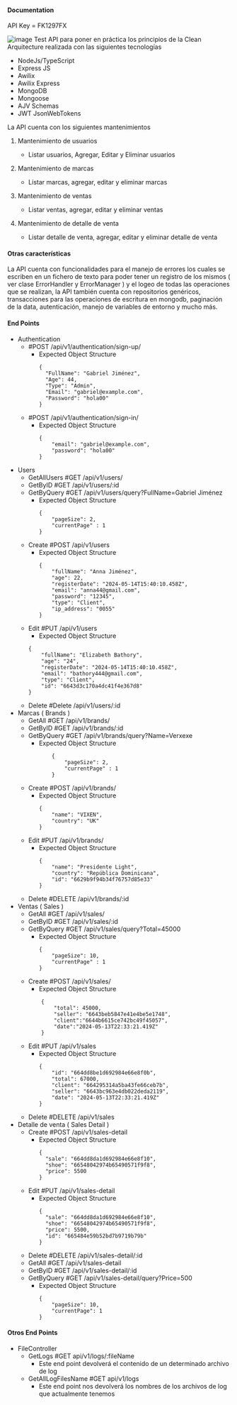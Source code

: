 #### Documentation

API Key = FK1297FX

![image](https://github.com/Eifhen/Clean-API/assets/49046521/3e687bb3-2e19-493d-aefc-45352b2a4bdb)
Test API para poner en práctica los principios de la Clean Arquitecture realizada con las siguientes tecnologías

- NodeJs/TypeScript
- Express JS
- Awilix 
- Awilix Express
- MongoDB 
- Mongoose
- AJV Schemas
- JWT JsonWebTokens


La API cuenta con los siguientes mantenimientos 

1)  Mantenimiento de usuarios
	- Listar usuarios, Agregar, Editar y Eliminar usuarios

2)  Mantenimiento de marcas 
	- Listar marcas, agregar, editar y eliminar marcas

3) Mantenimiento de ventas
	- Listar ventas, agregar, editar y eliminar ventas

4) Mantenimiento de detalle de venta
	- Listar detalle de venta, agregar, editar y eliminar detalle de venta


#### Otras características 

La API cuenta con funcionalidades para el manejo de errores los cuales se escriben en un fichero 
de texto para poder tener un registro de los mismos ( ver clase ErrorHandler y ErrorManager ) y el logeo de todas las operaciones que se realizan, la API también cuenta con repositorios genéricos, transacciones para las operaciones de escritura en mongodb, paginación de la data,
autenticación, manejo de variables de entorno y mucho más.

#### End Points


- Authentication 
	-  #POST /api/v1/authentication/sign-up/
		- Expected Object Structure
			```
			{
			  "FullName": "Gabriel Jiménez",
			  "Age": 44,
			  "Type": "Admin",
			  "Email": "gabriel@example.com",
			  "Password": "hola00"
			}
			```
	-  #POST    /api/v1/authentication/sign-in/
		- Expected Object Structure
			```
			{
			    "email": "gabriel@example.com",
			    "password": "hola00"
			}
			```
-  Users
	- GetAllUsers  #GET  /api/v1/users/    
	- GetByID  #GET /api/v1/users/:id
	- GetByQuery #GET /api/v1/users/query?FullName=Gabriel Jiménez
		- Expected Object Structure
			```
			{
			    "pageSize": 2,
			    "currentPage" : 1
			}
			```
	- Create #POST /api/v1/users
		- Expected Object Structure
			```
			{
			    "fullName": "Anna Jiménez",
			    "age": 22,
			    "registerDate": "2024-05-14T15:40:10.458Z",
			    "email": "anna44@gmail.com",
			    "password": "12345",
			    "type": "Client",
			    "ip_address": "0055"
			}
			```
	- Edit #PUT /api/v1/users
		- Expected Object Structure
		```
		{
		    "fullName": "Elizabeth Bathory",
		    "age": "24",
		    "registerDate": "2024-05-14T15:40:10.458Z",
		    "email": "bathory444@gmail.com",
		    "type": "Client",
		    "id": "6643d3c170a4dc41f4e367d8"
		}
		```
	- Delete #Delete /api/v1/users/:id
- Marcas ( Brands )
	- GetAll  #GET /api/v1/brands/
	- GetByID #GET /api/v1/brands/:id
	- GetByQuery #GET /api/v1/brands/query?Name=Verxexe
		- Expected Object Structure
			```
				{
				    "pageSize": 2,
				    "currentPage" : 1
				}
			```
	- Create #POST /api/v1/brands/ 
		- Expected Object Structure
			```
			{
			    "name": "VIXEN",
			    "country": "UK"
			}
			```
	- Edit #PUT /api/v1/brands/
		- Expected Object Structure
			```
			{
			    "name": "Presidente Light",
			    "country": "República Dominicana",
			    "id": "6629b9f94b34f76757d85e33"
			}
			```
	 - Delete #DELETE /api/v1/brands/:id
- Ventas ( Sales )
	- GetAll #GET /api/v1/sales/
	- GetByID #GET /api/v1/sales/:id
	- GetByQuery #GET /api/v1/sales/query?Total=45000
		- Expected Object Structure
			```
			{
			    "pageSize": 10,
			    "currentPage" : 1
			}
			```
	- Create #POST /api/v1/sales/
		- Expected Object Structure
		```
			{
			    "total": 45000,
			    "seller": "6643beb5847e41e4be5e1748",
			    "client":"6644b6615ce742bc49f45057",
			    "date":"2024-05-13T22:33:21.419Z"
			}
		```
	- Edit #PUT /api/v1/sales 
		- Expected Object Structure 
			```
			{
			    "id": "664dd8be1d692984e66e8f0b",
			    "total": 67000,
			    "client": "664295314a5ba43fe66ceb7b",
			    "seller": "6643bc963e4db022deda2119",
			    "date": "2024-05-13T22:33:21.419Z"
			}
			```
	- Delete #DELETE /api/v1/sales
- Detalle de venta ( Sales Detail )
	- Create  #POST /api/v1/sales-detail
		- Expected Object Structure 
			```
			{
			  "sale": "664dd8da1d692984e66e8f10",
			  "shoe": "66548042974b65490571f9f8",
			  "price": 5500
			}
			```
	- Edit #PUT /api/v1/sales-detail
		- Expected Object Structure 
			```
			{
			  "sale": "664dd8da1d692984e66e8f10",
			  "shoe": "66548042974b65490571f9f8",
			  "price": 5500,
			  "id": "665484e59b52bd7b9719b79b"
			}
			```
	- Delete #DELETE /api/v1/sales-detail/:id
	- GetAll #GET /api/v1/sales-detail
	- GetByID #GET /api/v1/sales-detail/:id
	- GetByQuery #GET /api/v1/sales-detail/query?Price=500
		- Expected Object Structure
			```
			{
			    "pageSize": 10,
			    "currentPage": 1
			}
			```


#### Otros End Points

- FileController
	-  GetLogs #GET api/v1/logs/:fileName
		- Este end point devolverá el contenido de un determinado archivo de log
	- GetAllLogFilesName #GET api/v1/logs
		- Este end point nos devolverá los nombres de los archivos de log que actualmente tenemos

